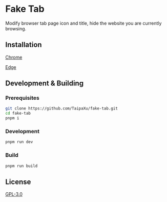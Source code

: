 # Fake Tab

Modify browser tab page icon and title, hide the website you are currently browsing.

## Installation
[Chrome](https://chrome.google.com/webstore/detail/fake-tab/dpkljoiigkodeceffpaoiloiagihckfg)

[Edge](https://microsoftedge.microsoft.com/addons/detail/fake-tab/hoddagbgojdogakjblefciohlkmmkjbk)

## Development & Building

### Prerequisites

```bash
git clone https://github.com/TaipaXu/fake-tab.git
cd fake-tab
pnpm i
```

### Development

```bash
pnpm run dev
```

### Build

```bash
pnpm run build
```

## License

[GPL-3.0](LICENSE)
